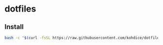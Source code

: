 # dotfiles

## Install

```bash
bash -c "$(curl -fsSL https://raw.githubusercontent.com/kohdice/dotfiles/main/install.sh)"
```
